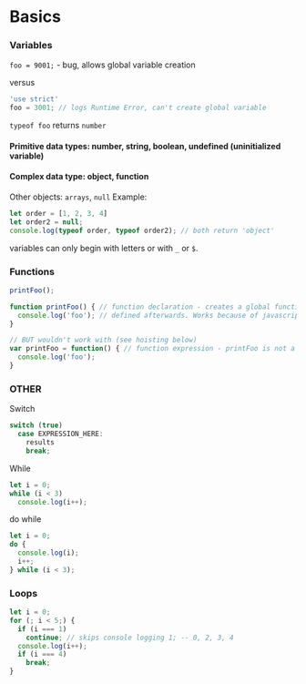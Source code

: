 # Basics

### Variables
`foo = 9001;` - bug, allows global variable creation

versus
```javascript
'use strict'
foo = 3001; // logs Runtime Error, can't create global variable
```

`typeof foo` returns `number`

#### Primitive data types: number, string, boolean, undefined (uninitialized variable)
#### Complex data type: object, function

Other objects: `arrays`, `null`
Example:
```javascript
let order = [1, 2, 3, 4]
let order2 = null;
console.log(typeof order, typeof order2); // both return 'object'
```

variables can only begin with letters or with `_` or `$`.

### Functions

```javascript
printFoo();

function printFoo() { // function declaration - creates a global function, not hoisted
  console.log('foo'); // defined afterwards. Works because of javascript's 2-pass
}

// BUT wouldn't work with (see hoisting below)
var printFoo = function() { // function expression - printFoo is not a function yet (hoisted to undefined)
  console.log('foo');
}
```

### OTHER
Switch
```javascript
switch (true)
  case EXPRESSION_HERE:
    results
    break;
```

While
```javascript
let i = 0;
while (i < 3)
  console.log(i++);
```

do while
```javascript
let i = 0;
do {
  console.log(i);
  i++;
} while (i < 3);
```

### Loops
```javascript
let i = 0;
for (; i < 5;) {
  if (i === 1)
    continue; // skips console logging 1; -- 0, 2, 3, 4
  console.log(i++);
  if (i === 4)
    break;
}
```
